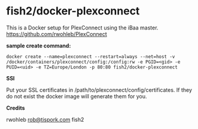 # fish2/docker-plexconnect

This is a Docker setup for PlexConnect using the iBaa master.
https://github.com/rwohleb/PlexConnect

**sample create command:**

```
docker create --name=plexconnect --restart=always --net=host -v /docker/containers/plexconnect/config:/config:rw -e PGID=<gid> -e PUID=<uid> -e TZ=Europe/London -p 80:80 fish2/docker-plexconnect
```

**SSl**

Put your SSL certificates in /path/to/plexconnect/config/certificates. If they do not exist the docker image will generate them for you.

**Credits**

rwohleb <rob@tispork.com>
fish2
